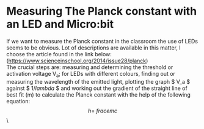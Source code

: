 # Measuring The Planck constant with an LED and Micro:bit

If we want to measure the Planck constant in the classroom the use of LEDs seems to be obvious. Lot of descriptions are available in this matter, I choose the article found in the link below: \
(https://www.scienceinschool.org/2014/issue28/planck) \
The crucial steps are: measuring and determining the threshold or activation voltage V<sub>a</sub>; for LEDs with different colours, finding out or measuring the wavelength of the emitted light, plotting the graph $ V_a $ against $ 1/$lambda$ $ and working out the gradient of the straight line of best fit (m) to calculate the Planck constant with the help of the following equation:\
$$
h = \ frac{em}{c}
$$
\
